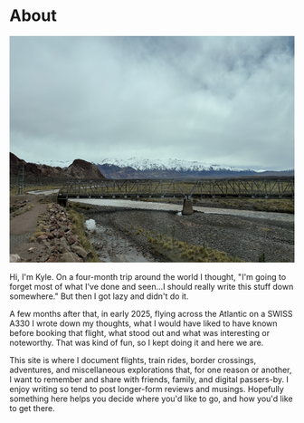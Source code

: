 <div class="post">
	<h1 class="pageTitle">About</h1>
	<img src='assets/img/About Header.JPG'height='400'>
	<p>Hi, I'm Kyle.  On a four-month trip around the world I thought, "I'm going to forget most of what I've done and seen...I should really write this stuff down somewhere."  But then I got lazy and didn't do it.</p>
	<p>A few months after that, in early 2025, flying across the Atlantic on a SWISS A330 I wrote down my thoughts, what I would have liked to have known before booking that flight, what stood out and what was interesting or noteworthy.  That was kind of fun, so I kept doing it and here we are.
	<p>This site is where I document flights, train rides, border crossings, adventures, and miscellaneous explorations that, for one reason or another, I want to remember and share with friends, family, and digital passers-by. I enjoy writing so tend to post longer-form reviews and musings.  Hopefully something here helps you decide where you'd like to go, and how you'd like to get there.</p></div>
